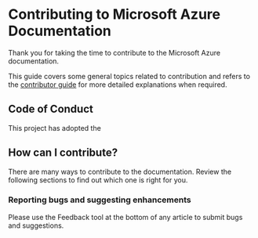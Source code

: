 # Contributing to Microsoft Azure Documentation

Thank you for taking the time to contribute to the Microsoft Azure documentation.

This guide covers some general topics related to contribution and refers to the [contributor guide](https://docs.microsoft.com/contribute) for more detailed explanations when required.

## Code of Conduct

This project has adopted the
## How can I contribute?

There are many ways to contribute to the documentation. Review the following sections to find out which one is right for you.

### Reporting bugs and suggesting enhancements

Please use the Feedback tool at the bottom of any article to submit bugs and suggestions.
